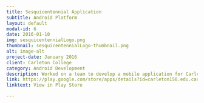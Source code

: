```yaml
---
title: Sesquicentennial Application
subtitle: Android Platform
layout: default
modal-id: 6
date: 2016-01-10
img: sesquicentennialLogo.png
thumbnail: sesquicentennialLogo-thumbnail.png
alt: image-alt
project-date: January 2016
client: Carleton College
category: Android Development
description: Worked on a team to develop a mobile application for Carleton College to celebrate the sesquicentennial. My work was primarily on the Android Platform, although we also developed for IOS.
link: https://play.google.com/store/apps/details?id=carleton150.edu.carleton.carleton150
linktext: View in Play Store

---
```

